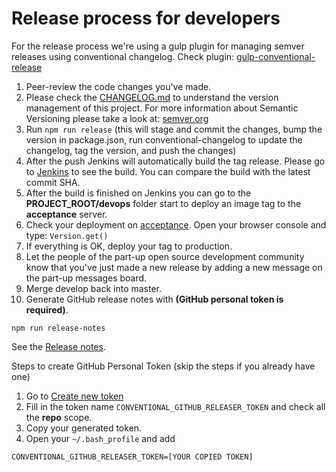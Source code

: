 
# Release process for developers

For the release process we're using a gulp plugin for managing semver releases using conventional changelog.
Check plugin: [gulp-conventional-release](https://github.com/aaronroberson/gulp-conventional-release)

 1. Peer-review the code changes you've made.
 1. Please check the [CHANGELOG.md](https://github.com/part-up/part-up/blob/develop/CHANGELOG.md) to understand the
    version management of this project.
    For more information about Semantic Versioning please take a look at: [semver.org](http://semver.org/)
 1. Run `npm run release` (this will stage and commit the changes, bump the version in package.json, run
    conventional-changelog to update the changelog,
    tag the version, and push the changes)
 1. After the push Jenkins will automatically build the tag release. Please go to [Jenkins](https://jenkins.part-up.com)
    to see the build. You can compare the build with the latest commit SHA.
 1. After the build is finished on Jenkins you can go to the **PROJECT_ROOT/devops** folder start to deploy an image tag
    to the **acceptance** server.
 1. Check your deployment on [acceptance](https://acceptance.part-up.com). Open your browser console and type:
    `Version.get()`
 1. If everything is OK, deploy your tag to production.
 1. Let the people of the part-up open source development community know that you've just made a new release by adding
    a new message on the part-up messages board.
 1. Merge develop back into master.
 1. Generate GitHub release notes with    **(GitHub personal token is required)**.

  ``` lang=bash
  npm run release-notes
  ```

  See the [Release notes](https://github.com/part-up/part-up/releases).

  Steps to create GitHub Personal Token (skip the steps if you already have one)
  1. Go to [Create new token](https://github.com/settings/tokens/new)
  1. Fill in the token name `CONVENTIONAL_GITHUB_RELEASER_TOKEN` and check all the **repo** scope.
  1. Copy your generated token.
  1. Open your `~/.bash_profile` and add

  ``` lang=bash
  CONVENTIONAL_GITHUB_RELEASER_TOKEN=[YOUR COPIED TOKEN]
  ```
